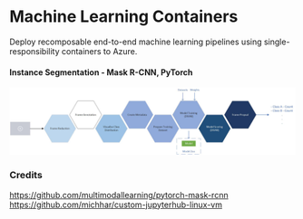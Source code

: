 # Machine Learning Containers

Deploy recomposable end-to-end machine learning pipelines using single-responsibility containers to Azure.

#### Instance Segmentation - Mask R-CNN, PyTorch

![Instance Segmentation Pipeline](InstanceSegmentationPipeline.jpg "Instance Segmentation Pipeline")

### Credits
https://github.com/multimodallearning/pytorch-mask-rcnn
https://github.com/michhar/custom-jupyterhub-linux-vm
